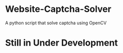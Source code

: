 # Website-Captcha-Solver
A python script that solve captcha using OpenCV

# Still in Under Development
